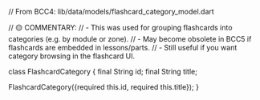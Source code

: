 // From BCC4: lib/data/models/flashcard_category_model.dart

// 🟡 COMMENTARY:
// - This was used for grouping flashcards into categories (e.g. by module or zone).
// - May become obsolete in BCC5 if flashcards are embedded in lessons/parts.
// - Still useful if you want category browsing in the flashcard UI.

class FlashcardCategory {
  final String id;
  final String title;

  FlashcardCategory({required this.id, required this.title});
}
